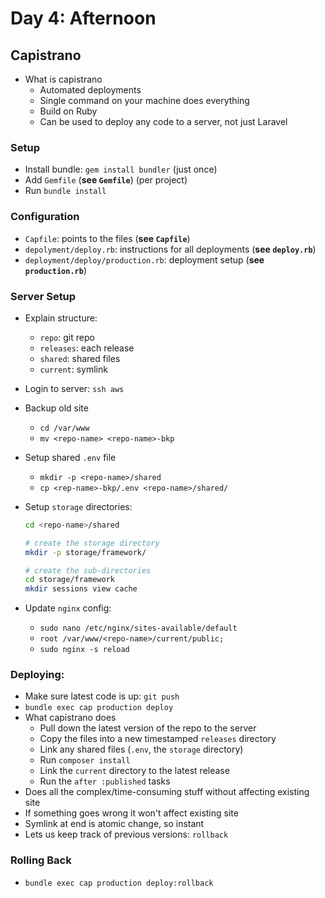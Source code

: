 # Day 4: Afternoon

## Capistrano

- What is capistrano
    - Automated deployments
    - Single command on your machine does everything
    - Build on Ruby
    - Can be used to deploy any code to a server, not just Laravel

### Setup

- Install bundle: `gem install bundler` (just once)
- Add `Gemfile` (**see `Gemfile`**) (per project)
- Run `bundle install`

### Configuration

- `Capfile`: points to the files (**see `Capfile`**)
- `depolyment/deploy.rb`: instructions for all deployments (**see `deploy.rb`**)
- `deployment/deploy/production.rb`: deployment setup (**see `production.rb`**)


### Server Setup

- Explain structure:
    - `repo`: git repo
    - `releases`: each release
    - `shared`: shared files
    - `current`: symlink
- Login to server: `ssh aws`
- Backup old site
    - `cd /var/www`
    - `mv <repo-name> <repo-name>-bkp`
- Setup shared `.env` file
    - `mkdir -p <repo-name>/shared`
    - `cp <rep-name>-bkp/.env <repo-name>/shared/`

- Setup `storage` directories:

    ```bash
    cd <repo-name>/shared

    # create the storage directory
    mkdir -p storage/framework/

    # create the sub-directories
    cd storage/framework
    mkdir sessions view cache
    ```

- Update `nginx` config:
    - `sudo nano /etc/nginx/sites-available/default`
    - `root /var/www/<repo-name>/current/public;`
    - `sudo nginx -s reload`

### Deploying:

- Make sure latest code is up: `git push`
- `bundle exec cap production deploy`
- What capistrano does
    - Pull down the latest version of the repo to the server
    - Copy the files into a new timestamped `releases` directory
    - Link any shared files (`.env`, the `storage` directory)
    - Run `composer install`
    - Link the `current` directory to the latest release
    - Run the `after :published` tasks
- Does all the complex/time-consuming stuff without affecting existing site
- If something goes wrong it won't affect existing site
- Symlink at end is atomic change, so instant
- Lets us keep track of previous versions: `rollback`

### Rolling Back

- `bundle exec cap production deploy:rollback`
